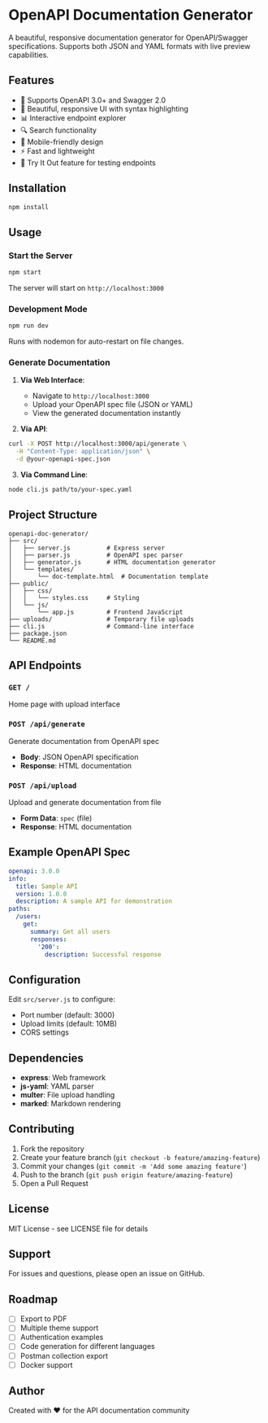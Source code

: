 # OpenAPI Documentation Generator

A beautiful, responsive documentation generator for OpenAPI/Swagger specifications. Supports both JSON and YAML formats with live preview capabilities.

## Features

- 📝 Supports OpenAPI 3.0+ and Swagger 2.0
- 🎨 Beautiful, responsive UI with syntax highlighting
- 📊 Interactive endpoint explorer
- 🔍 Search functionality
- 📱 Mobile-friendly design
- ⚡ Fast and lightweight
- 🎯 Try It Out feature for testing endpoints

## Installation

```bash
npm install
```

## Usage

### Start the Server

```bash
npm start
```

The server will start on `http://localhost:3000`

### Development Mode

```bash
npm run dev
```

Runs with nodemon for auto-restart on file changes.

### Generate Documentation

1. **Via Web Interface**: 
   - Navigate to `http://localhost:3000`
   - Upload your OpenAPI spec file (JSON or YAML)
   - View the generated documentation instantly

2. **Via API**:
```bash
curl -X POST http://localhost:3000/api/generate \
  -H "Content-Type: application/json" \
  -d @your-openapi-spec.json
```

3. **Via Command Line**:
```bash
node cli.js path/to/your-spec.yaml
```

## Project Structure

```
openapi-doc-generator/
├── src/
│   ├── server.js          # Express server
│   ├── parser.js          # OpenAPI spec parser
│   ├── generator.js       # HTML documentation generator
│   └── templates/
│       └── doc-template.html  # Documentation template
├── public/
│   ├── css/
│   │   └── styles.css     # Styling
│   └── js/
│       └── app.js         # Frontend JavaScript
├── uploads/               # Temporary file uploads
├── cli.js                 # Command-line interface
├── package.json
└── README.md
```

## API Endpoints

### `GET /`
Home page with upload interface

### `POST /api/generate`
Generate documentation from OpenAPI spec
- **Body**: JSON OpenAPI specification
- **Response**: HTML documentation

### `POST /api/upload`
Upload and generate documentation from file
- **Form Data**: `spec` (file)
- **Response**: HTML documentation

## Example OpenAPI Spec

```yaml
openapi: 3.0.0
info:
  title: Sample API
  version: 1.0.0
  description: A sample API for demonstration
paths:
  /users:
    get:
      summary: Get all users
      responses:
        '200':
          description: Successful response
```

## Configuration

Edit `src/server.js` to configure:
- Port number (default: 3000)
- Upload limits (default: 10MB)
- CORS settings

## Dependencies

- **express**: Web framework
- **js-yaml**: YAML parser
- **multer**: File upload handling
- **marked**: Markdown rendering

## Contributing

1. Fork the repository
2. Create your feature branch (`git checkout -b feature/amazing-feature`)
3. Commit your changes (`git commit -m 'Add some amazing feature'`)
4. Push to the branch (`git push origin feature/amazing-feature`)
5. Open a Pull Request

## License

MIT License - see LICENSE file for details

## Support

For issues and questions, please open an issue on GitHub.

## Roadmap

- [ ] Export to PDF
- [ ] Multiple theme support
- [ ] Authentication examples
- [ ] Code generation for different languages
- [ ] Postman collection export
- [ ] Docker support

## Author

Created with ❤️ for the API documentation community
